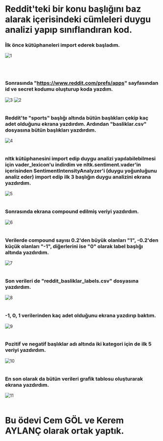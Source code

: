 # Reddit'teki bir konu başlığını baz alarak içerisindeki cümleleri duygu analizi yapıp sınıflandıran kod.

### İlk önce kütüphaneleri import ederek başladım.

![1](https://github.com/cemgx/ddi-odev-3/assets/95704587/bef31d08-e454-49b5-b641-49fd1968fd36)

<br/><br/>

### Sonrasında "https://www.reddit.com/prefs/apps" sayfasından id ve secret kodumu oluşturup koda yazdım.

![3](https://user-images.githubusercontent.com/95704587/211209184-5f53fa6e-c870-4dd6-b1f5-bef7df0cd959.png)
![2](https://user-images.githubusercontent.com/95704587/211209187-bd9abd76-98d5-4aac-8865-67bad4c1f8ec.png)
<br/><br/>

### Reddit'te "sports" başlığı altında bütün başlıkları çekip kaç adet olduğunu ekrana yazdırdım. Ardından "basliklar.csv" dosyasına bütün başlıkları yazdırdım.

![4](https://user-images.githubusercontent.com/95704587/211210789-b04b2c5d-aae0-4cd4-8100-e12bd7ed39e5.png)
<br/><br/>

### nltk kütüphanesini import edip duygu analizi yapılabilebilmesi için vader_lexicon'u indirdim ve nltk.sentiment.vader'in içerisinden SentimentIntensityAnalyzer'i (duygu yoğunluğunu analiz eder) import edip ilk 3 başlığın duygu analizini ekrana yazdırdım.

![5](https://user-images.githubusercontent.com/95704587/211211543-0980ea3a-0cbc-43ef-9c90-765ff66e576c.png)
<br/><br/>

### Sonrasında ekrana compound edilmiş veriyi yazdırdım.

![6](https://user-images.githubusercontent.com/95704587/211211644-fd4691c5-843c-484b-aab4-e33cd33229f8.png)
<br/><br/>

### Verilerde compound sayısı 0.2'den büyük olanları "1", -0.2'den küçük olanları "-1", diğerlerini ise "0" olarak label başlığı altında yazdırdım.

![7](https://user-images.githubusercontent.com/95704587/211211783-30ef8098-5637-40e0-8d2b-c335e804b0ec.png)
<br/><br/>

### Son verileri de "reddit_basliklar_labels.csv" dosyasına yazdırdım.

![8](https://user-images.githubusercontent.com/95704587/211211817-0523da02-4527-4c5b-a354-15b12970b85e.png)
<br/><br/>

### -1, 0, 1 verilerinden kaç adet olduğunu ekrana yazdırıp baktım.

![9](https://user-images.githubusercontent.com/95704587/211211888-23329a59-c2c2-49e0-9546-dfcf581690f3.png)
<br/><br/>

### Pozitif ve negatif başlıklar adı altında iki kategori için de ilk 5 veriyi yazdırdım.

![10](https://user-images.githubusercontent.com/95704587/211211937-683e8972-cd8c-4904-96d5-4a9c45f75b27.png)
<br/><br/>

### En son olarak da bütün verileri grafik tablosu oluşturarak ekrana yazdırdım.

![11](https://user-images.githubusercontent.com/95704587/211212040-70659ac2-c7fc-4093-beff-47fb10d6d27c.png)
<br/><br/>

# Bu ödevi Cem GÖL ve Kerem AYLANÇ olarak ortak yaptık.
